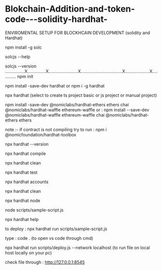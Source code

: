 # Blokchain-Addition-and-token-code---solidity-hardhat-

ENVIROMENTAL SETUP FOR BLOCKHCAIN DEVELOPMENT (solidity and Hardhat)

npm install -g solc

solcjs --help

solcjs --version
................X...............X........................X..................................X....................X.............
npm init

npm install -save-dev hardhat or npm i -g hardhat

npx hardhat (select to create ts project basic or js project or manual project)

npm install -save-dev @nomiclabs/hardhat-ethers ethers chai @nomiclabs/hardhat-waffle ethereum-waffle
or :
npm install --save-dev @nomiclabs/hardhat-waffle ethereum-waffle chai @nomiclabs/hardhat-ethers ethers

note :- if contract is not compiling try to run : npm i @nomicfoundation/hardhat-toolbox

npx hardhat --version

npx hardhat compile

npx hardhat clean 

npx hardhat test

npx hardhat accounts

npx hardhat clean

npx hardhat node

node scripts/sample-script.js

npx hardhat help

to deploy : npx hardhat run scripts/sample-script.js

type : code . (to open vs code through cmd)


npx hardhat run scripts/deploy.js --network localhost (to run file on local host locally on your pc)

check file through : http://127.0.0.1:8545
